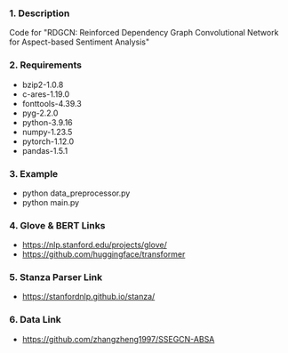 ### 1. Description
Code for "RDGCN: Reinforced Dependency Graph Convolutional Network for Aspect-based Sentiment Analysis"

### 2. Requirements
- bzip2-1.0.8
- c-ares-1.19.0
- fonttools-4.39.3
- pyg-2.2.0
- python-3.9.16
- numpy-1.23.5
- pytorch-1.12.0
- pandas-1.5.1

### 3. Example
- python data_preprocessor.py
- python main.py

### 4. Glove & BERT Links
- https://nlp.stanford.edu/projects/glove/
- https://github.com/huggingface/transformer

### 5. Stanza Parser Link
- https://stanfordnlp.github.io/stanza/

### 6. Data Link
- https://github.com/zhangzheng1997/SSEGCN-ABSA

<!--
**RDGCN/RDGCN** is a ✨ _special_ ✨ repository because its `README.md` (this file) appears on your GitHub profile.

Here are some ideas to get you started:

- 🔭 I’m currently working on ...
- 🌱 I’m currently learning ...
- 👯 I’m looking to collaborate on ...
- 🤔 I’m looking for help with ...
- 💬 Ask me about ...
- 📫 How to reach me: Encryption
- 😄 Pronouns: RDGCN
- ⚡ Fun fact: python main.py
-->
